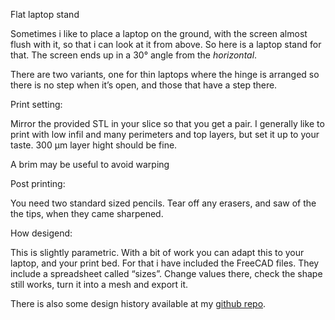 Flat laptop stand

Sometimes i like to place a laptop on the ground, with the screen almost flush with it, so that i can look at it from above. So here is a laptop stand for that. The screen ends up in a 30° angle from the *horizontal*.

There are two variants, one for thin laptops where the hinge is arranged so there is no step when it’s open, and those that have a step there.

Print setting:

Mirror the provided STL in your slice so that you get a pair.
I generally like to print with low infil and many perimeters and top layers, but set it up to your taste. 300 µm layer hight should be fine.

A brim may be useful to avoid warping

Post printing:

You need two standard sized pencils. Tear off any erasers, and saw of the the tips, when they came sharpened.


How desigend:


This is slightly parametric. With a bit of work you can adapt this to your laptop, and your print bed. For that i have included the FreeCAD files. They include a spreadsheet called “sizes”. Change values there, check the shape still works, turn it into a mesh and export it.

There is also some design history available at my [github repo](https://github.com/ospalh/3d-printing/tree/develop/laptopstand).

